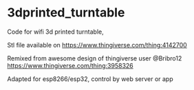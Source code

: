 # 3dprinted_turntable

Code for wifi 3d printed turntable,

Stl file available on
https://www.thingiverse.com/thing:4142700

Remixed from awesome design of thingiverse user @Bribro12
https://www.thingiverse.com/thing:3958326

Adapted for esp8266/esp32, control by web server or app

